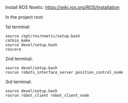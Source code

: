 Install ROS Noetic: https://wiki.ros.org/ROS/Installation

In the project root:

1st terminal:
```
source /opt/ros/noetic/setup.bash
catkin_make
source devel/setup.bash
roscore
```

2nd terminal:
```
source devel/setup.bash
rosrun robots_interface_server position_control_node
```

3rd terminal:
```
source devel/setup.bash
rosrun robot_client robot_client_node
```
